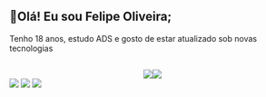 ## 🚀Olá! Eu sou Felipe Oliveira;
Tenho 18 anos, estudo ADS e gosto de estar atualizado sob novas tecnologias
 ##
 <div style="display:flex; align-items:center; justify-content:center; width:100%">
  
  <img height="auto" src="https://github-readme-stats.vercel.app/api?username=felipeollveira&theme=blue-green">
  <img height="auto" src="https://github-readme-stats.vercel.app/api/top-langs/?username=felipeollveira&theme=blue-green">
 </div>
 
 
 <div>
  <a href="https://www.linkedin.com/in/ollveira/" target="_blank"><img src="https://img.shields.io/badge/LinkedIn-0077B5?style=for-the-badge&logo=linkedin&logoColor=white" target="_blank"></a>
  <a href=https://www.instagram.com/_fejesuus/" target="_blank"><img src="https://img.shields.io/badge/Instagram-E4405F?style=for-the-badge&logo=instagram&logoColor=white" target="_blank"></a>
  <img src="https://img.shields.io/github/followers/felipeollveira.svg?style=social&label=Follow&maxAge=2592000">
 </div>

